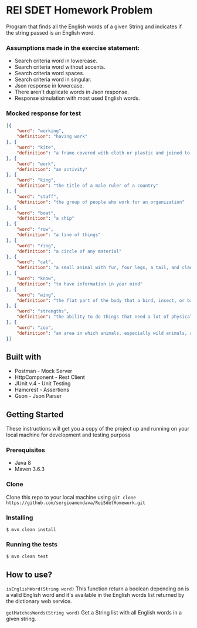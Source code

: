 # REI SDET Homework Problem 

Program that finds all the English words of a given String and indicates if the string passed is an English word.


### Assumptions made in the exercise statement:

  * Search criteria word in lowercase.
  * Search criteria word without accents.
  * Search criteria word spaces.
  * Search criteria word in singular.
  * Json response in lowercase.
  * There aren't duplicate words in Json response.
  * Response simulation with most used English words.

### Mocked response for test

```json
[{
	"word": "working",
	"definition": "having work"
}, {
	"word": "kite",
	"definition": "a frame covered with cloth or plastic and joined to a long string, that you fly in the air when the weather is windy"
}, {
	"word": "work",
	"definition": "an activity"
}, {
	"word": "king",
	"definition": "the title of a male ruler of a country"
}, {
	"word": "staff",
	"definition": "the group of people who work for an organization"
}, {
	"word": "boat",
	"definition": "a ship"
}, {
	"word": "row",
	"definition": "a line of things"
}, {
	"word": "ring",
	"definition": "a circle of any material"
}, {
	"word": "cat",
	"definition": "a small animal with fur, four legs, a tail, and claws, usually kept as a pet or for catching mice"
}, {
	"word": "know",
	"definition": "to have information in your mind"
}, {
	"word": "wing",
	"definition": "the flat part of the body that a bird, insect, or bat uses for flying"
}, {
	"word": "strengths",
	"definition": "the ability to do things that need a lot of physical or mental effort"
}, {
	"word": "zoo",
	"definition": "an area in which animals, especially wild animals, are kept so that people can go and look at them or study them"
}]
```  

## Built with
 * Postman - Mock Server
 * HttpComponent - Rest Client
 * JUnit v.4 - Unit Testing
 * Hamcrest - Assertions
 * Gson - Json Parser
  
  
## Getting Started

These instructions will get you a copy of the project up and running on your local machine for development and testing purposs

### Prerequisites

 * Java 8
 * Maven 3.6.3
 
### Clone

Clone this repo to your local machine using `git clone https://github.com/sergioamendava/ReiSdetHomework.git`
 
### Installing
`$ mvn clean install`
 
### Running the tests
`$ mvn clean test`

## How to use?
`isEnglishWord(String word)`
This function return a boolean depending on is a valid English word and it's available in the English words list returned by the dictionary web service.

`getMatchesWords(String word)`
Get a String list with all English words in a given string.

